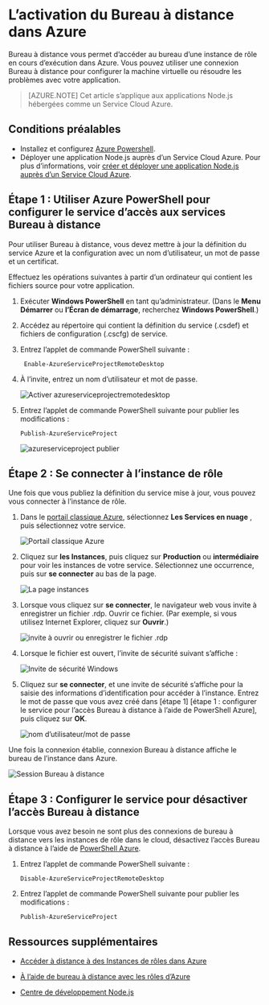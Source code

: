 <properties 
    pageTitle="Activer le Bureau à distance pour les services en nuage (Node.js)" 
    description="Découvrez comment activer l’accès Bureau à distance pour les ordinateurs virtuels qui héberge votre application Azure Node.js." 
    services="cloud-services" 
    documentationCenter="nodejs" 
    authors="rmcmurray" 
    manager="wpickett" 
    editor=""/>

<tags 
    ms.service="cloud-services" 
    ms.workload="tbd" 
    ms.tgt_pltfrm="na" 
    ms.devlang="nodejs" 
    ms.topic="article" 
    ms.date="08/11/2016" 
    ms.author="robmcm"/>

# <a name="enabling-remote-desktop-in-azure"></a>L’activation du Bureau à distance dans Azure

Bureau à distance vous permet d’accéder au bureau d’une instance de rôle en cours d’exécution dans Azure. Vous pouvez utiliser une connexion Bureau à distance pour configurer la machine virtuelle ou résoudre les problèmes avec votre application.

> [AZURE.NOTE] Cet article s’applique aux applications Node.js hébergées comme un Service Cloud Azure.


## <a name="prerequisites"></a>Conditions préalables

- Installez et configurez [Azure Powershell](../powershell-install-configure.md).
- Déployer une application Node.js auprès d’un Service Cloud Azure. Pour plus d’informations, voir [créer et déployer une application Node.js auprès d’un Service Cloud Azure](cloud-services-nodejs-develop-deploy-app.md).


## <a name="step-1-use-azure-powershell-to-configure-the-service-for-remote-desktop-access"></a>Étape 1 : Utiliser Azure PowerShell pour configurer le service d’accès aux services Bureau à distance

Pour utiliser Bureau à distance, vous devez mettre à jour la définition du service Azure et la configuration avec un nom d’utilisateur, un mot de passe et un certificat. 

Effectuez les opérations suivantes à partir d’un ordinateur qui contient les fichiers source pour votre application.

1. Exécuter **Windows PowerShell** en tant qu’administrateur. (Dans le **Menu Démarrer** ou **l’Écran de démarrage**, recherchez **Windows PowerShell**.)

2.  Accédez au répertoire qui contient la définition du service (.csdef) et fichiers de configuration (.cscfg) de service.

3. Entrez l’applet de commande PowerShell suivante :

        Enable-AzureServiceProjectRemoteDesktop

4. À l’invite, entrez un nom d’utilisateur et mot de passe.

    ![Activer azureserviceprojectremotedesktop][enable-rdp]

3.  Entrez l’applet de commande PowerShell suivante pour publier les modifications :

        Publish-AzureServiceProject

    ![azureserviceproject publier][publish-project]

## <a name="step-2-connect-to-the-role-instance"></a>Étape 2 : Se connecter à l’instance de rôle

Une fois que vous publiez la définition du service mise à jour, vous pouvez vous connecter à l’instance de rôle.

1.  Dans le [portail classique Azure], sélectionnez **Les Services en nuage** , puis sélectionnez votre service.

    ![Portail classique Azure][cloud-services]

2.  Cliquez sur **les Instances**, puis cliquez sur **Production** ou **intermédiaire** pour voir les instances de votre service. Sélectionnez une occurrence, puis sur **se connecter** au bas de la page.

    ![La page instances][3]

2.  Lorsque vous cliquez sur **se connecter**, le navigateur web vous invite à enregistrer un fichier .rdp. Ouvrir ce fichier. (Par exemple, si vous utilisez Internet Explorer, cliquez sur **Ouvrir**.)

    ![invite à ouvrir ou enregistrer le fichier .rdp][4]

3.  Lorsque le fichier est ouvert, l’invite de sécurité suivant s’affiche :

    ![Invite de sécurité Windows][5]

4.  Cliquez sur **se connecter**, et une invite de sécurité s’affiche pour la saisie des informations d’identification pour accéder à l’instance. Entrez le mot de passe que vous avez créé dans [étape 1] [étape 1 : configurer le service pour l’accès Bureau à distance à l’aide de PowerShell Azure], puis cliquez sur **OK**.

    ![nom d’utilisateur/mot de passe][6]

Une fois la connexion établie, connexion Bureau à distance affiche le bureau de l’instance dans Azure. 

![Session Bureau à distance][7]

## <a name="step-3-configure-the-service-to-disable-remote-desktop-access"></a>Étape 3 : Configurer le service pour désactiver l’accès Bureau à distance 

Lorsque vous avez besoin ne sont plus des connexions de bureau à distance vers les instances de rôle dans le cloud, désactivez l’accès Bureau à distance à l’aide de [PowerShell Azure].

1.  Entrez l’applet de commande PowerShell suivante :

        Disable-AzureServiceProjectRemoteDesktop

2.  Entrez l’applet de commande PowerShell suivante pour publier les modifications :

        Publish-AzureServiceProject

## <a name="additional-resources"></a>Ressources supplémentaires

- [Accéder à distance à des Instances de rôles dans Azure] 
- [À l’aide de bureau à distance avec les rôles d’Azure]
- [Centre de développement Node.js](/develop/nodejs/)

  [PowerShell Azure]: http://go.microsoft.com/?linkid=9790229&clcid=0x409

[Portail classique Azure]: http://manage.windowsazure.com
[publish-project]: ./media/cloud-services-nodejs-enable-remote-desktop/publish-rdp.png
[enable-rdp]: ./media/cloud-services-nodejs-enable-remote-desktop/enable-rdp.png
[cloud-services]: ./media/cloud-services-nodejs-enable-remote-desktop/cloud-services-remote.png
[3]: ./media/cloud-services-nodejs-enable-remote-desktop/cloud-service-instance.png
[4]: ./media/cloud-services-nodejs-enable-remote-desktop/rdp-open.png
[5]: ./media/cloud-services-nodejs-enable-remote-desktop/remote-desktop-12.png
[6]: ./media/cloud-services-nodejs-enable-remote-desktop/remote-desktop-13.png
[7]: ./media/cloud-services-nodejs-enable-remote-desktop/remote-desktop-14.png
  
[Accéder à distance à des Instances de rôles dans Azure]: http://msdn.microsoft.com/library/windowsazure/hh124107.aspx
[À l’aide de bureau à distance avec les rôles d’Azure]: http://msdn.microsoft.com/library/windowsazure/gg443832.aspx
 